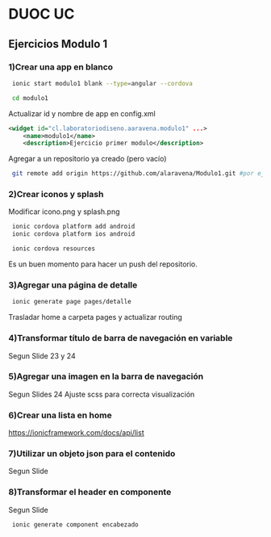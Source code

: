 # DUOC UC

## Ejercicios Modulo 1

### 1)Crear una app en blanco

```bash
 ionic start modulo1 blank --type=angular --cordova

 cd modulo1
```

Actualizar id y nombre de app en config.xml

```xml
<widget id="cl.laboratoriodiseno.aaravena.modulo1" ...>
    <name>modulo1</name>
    <description>Ejercicio primer modulo</description>
```

Agregar a un repositorio ya creado (pero vacío)

```bash
 git remote add origin https://github.com/alaravena/Modulo1.git #por ejemplo
```

### 2)Crear iconos y splash

Modificar icono.png y splash.png

```bash
 ionic cordova platform add android
 ionic cordova platform ios android

 ionic cordova resources
```

Es un buen momento para hacer un push del repositorio.

### 3)Agregar una página de detalle

```bash
 ionic generate page pages/detalle
```
Trasladar home a carpeta pages y actualizar routing

### 4)Transformar título de barra de navegación en variable

Segun Slide 23 y 24

### 5)Agregar una imagen en la barra de navegación

Segun Slides 24
Ajuste scss para correcta visualización

### 6)Crear una lista en home

https://ionicframework.com/docs/api/list

### 7)Utilizar un objeto json para el contenido

Segun Slide 

### 8)Transformar el header en componente

Segun Slide

```bash
 ionic generate component encabezado
```

